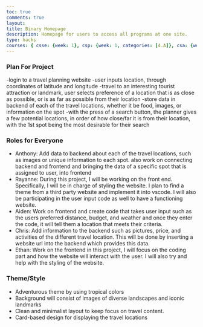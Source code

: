 ```yaml
---
toc: true
comments: true
layout: 
title: Binary Homepage
description: Homepage for users to access all programs at one site.
type: hacks
courses: { csse: {week: 1}, csp: {week: 1, categories: [4.A]}, csa: {week: 0} }
---
```

### Plan For Project
-login to a travel planning website
-user inputs location, through coordinates of latitude and longitude
-travel to an interesting tourist attraction or landmark, user selects preference of a location that is as close as possible, or is as far as possible from their location
-store data in backend of each of the travel locations, whether it be food, images, or information on the spot
-with the press of a search button, the planner gives a few potential locations, in order of how close/far it is from their location, with the 1st spot being the most desirable for their search

### Roles for Everyone
- Anthony: Add data to backend about each of the travel locations, such as images or unique information to each spot. also work on connecting backend and frontend and bringing the data of a specific spot that is assigned to user, into frontend
- Rayanne: During this project, I will be working on the front end. Specifically, I will be in charge of styling the website. I plan to find a theme from a third party website and implement it into vscode. I will also be participating in the user input code as well to have a functioning website.
- Aiden: Work on frontend and create code that takes user input such as the users preferred distance, budget, and weather and once they enter the code, it will tell them a location that meets their criteria.
- Chris: Add information to the backend such as pictures, price, and activities of the different travel location. This will be done by inserting a website url into the backend which provides this data.
- Ethan: Work on the frontend in this project, I will focus on the coding part and how the website will interact with the user. I will also try and help with the styling of the website.

### Theme/Style
- Adventurous theme by using tropical colors
- Background will consist of images of diverse landscapes and iconic landmarks
- Clean and minimalist layout to keep focus on travel content.
- Card-based design for displaying the travel locations